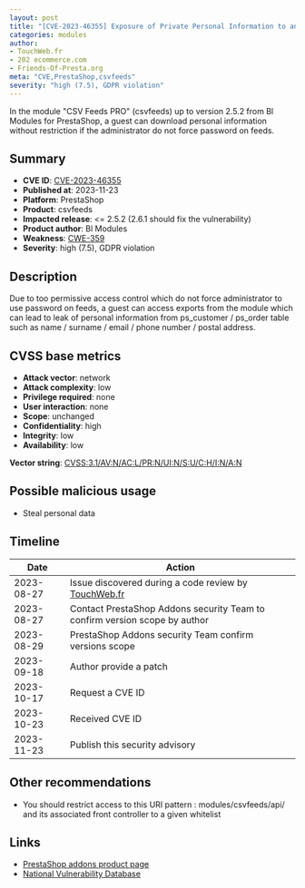 ```yaml
---
layout: post
title: "[CVE-2023-46355] Exposure of Private Personal Information to an Unauthorized Actor in Bl Modules - CSV Feeds PRO module for PrestaShop"
categories: modules
author:
- TouchWeb.fr
- 202 ecommerce.com
- Friends-Of-Presta.org
meta: "CVE,PrestaShop,csvfeeds"
severity: "high (7.5), GDPR violation"
---
```


In the module "CSV Feeds PRO" (csvfeeds) up to version 2.5.2 from Bl Modules for PrestaShop, a guest can download personal information without restriction if the administrator do not force password on feeds.

## Summary

* **CVE ID**: [CVE-2023-46355](https://cve.mitre.org/cgi-bin/cvename.cgi?name=CVE-2023-46355)
* **Published at**: 2023-11-23
* **Platform**: PrestaShop
* **Product**: csvfeeds
* **Impacted release**: <= 2.5.2 (2.6.1 should fix the vulnerability)
* **Product author**: Bl Modules
* **Weakness**: [CWE-359](https://cwe.mitre.org/data/definitions/359.html)
* **Severity**: high (7.5), GDPR violation

## Description

Due to too permissive access control which do not force administrator to use password on feeds, a guest can access exports from the module which can lead to leak of personal information from ps_customer / ps_order table such as name / surname / email / phone number / postal address.


## CVSS base metrics

* **Attack vector**: network
* **Attack complexity**: low
* **Privilege required**: none
* **User interaction**: none
* **Scope**: unchanged
* **Confidentiality**: high
* **Integrity**: low
* **Availability**: low

**Vector string**: [CVSS:3.1/AV:N/AC:L/PR:N/UI:N/S:U/C:H/I:N/A:N](https://nvd.nist.gov/vuln-metrics/cvss/v3-calculator?vector=AV:N/AC:L/PR:N/UI:N/S:U/C:H/I:N/A:N)

## Possible malicious usage

* Steal personal data

## Timeline

| Date | Action |
|--|--|
| 2023-08-27 | Issue discovered during a code review by [TouchWeb.fr](https://www.touchweb.fr) |
| 2023-08-27 | Contact PrestaShop Addons security Team to confirm version scope by author |
| 2023-08-29 | PrestaShop Addons security Team confirm versions scope |
| 2023-09-18 | Author provide a patch |
| 2023-10-17 | Request a CVE ID |
| 2023-10-23 | Received CVE ID |
| 2023-11-23 | Publish this security advisory |

## Other recommendations

* You should restrict access to this URI pattern : modules/csvfeeds/api/ and its associated front controller to a given whitelist

## Links

* [PrestaShop addons product page](https://addons.prestashop.com/fr/import-export-de-donnees/47855-csv-feeds-pro.html)
* [National Vulnerability Database](https://nvd.nist.gov/vuln/detail/CVE-2023-46355)
